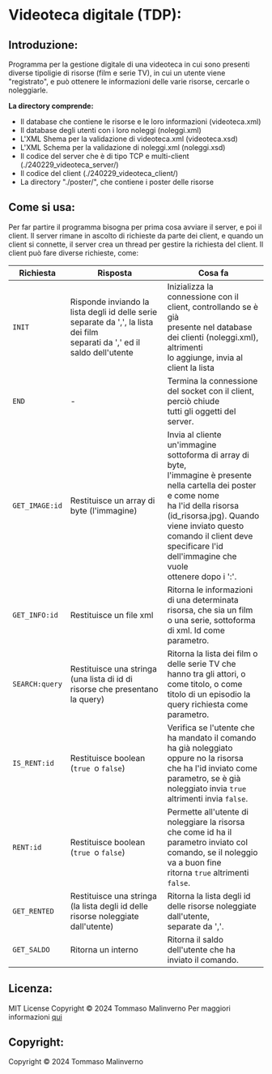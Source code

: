 # Videoteca digitale (TDP):

## Introduzione:

Programma per la gestione digitale di una videoteca in cui sono presenti diverse tipoligie di risorse (film e serie TV), in cui un utente viene "registrato", e può ottenere le informazioni delle varie risorse, cercarle o noleggiarle.

**La directory comprende:**

* Il database che contiene le risorse e le loro informazioni (videoteca.xml)
* Il database degli utenti con i loro noleggi (noleggi.xml)
* L'XML Shema per la validazione di videoteca.xml (videoteca.xsd)
* L'XML Schema per la validazione di noleggi.xml (noleggi.xsd)
* Il codice del server che è di tipo TCP e multi-client (./240229_videoteca_server/)
* Il codice del client (./240229_videoteca_client/)
* La directory "./poster/", che contiene i poster delle risorse

## Come si usa:

Per far partire il programma bisogna per prima cosa avviare il server, e poi il client. Il server rimane in ascolto di richieste da parte dei client, e quando un client si connette, il server crea un thread per gestire la richiesta del client. Il client può fare diverse richieste, come:

| Richiesta        | Risposta                                                                                                                        | Cosa fa                                                                                                                                                                                                                                                                                              |
| ---------------- | ------------------------------------------------------------------------------------------------------------------------------- | ---------------------------------------------------------------------------------------------------------------------------------------------------------------------------------------------------------------------------------------------------------------------------------------------------- |
| `INIT`         | Risponde inviando la lista degli id delle serie separate da ',', la lista dei film<br />separati da ',' ed il saldo dell'utente | Inizializza la connessione con il client, controllando se è già<br />presente nel database dei clienti (noleggi.xml), altrimenti<br />lo aggiunge, invia al client la lista                                                                                                                       |
| `END`          | -                                                                                                                               | Termina la connessione del socket con il client, perciò chiude<br />tutti gli oggetti del server.                                                                                                                                                                                                   |
| `GET_IMAGE:id` | Restituisce un array di byte (l'immagine)                                                                                       | Invia al cliente un'immagine sottoforma di array di byte,<br />l'immagine è presente nella cartella dei poster e come nome<br />ha l'id della risorsa (id_risorsa.jpg). Quando viene inviato questo<br />comando il client deve specificare l'id dell'immagine che vuole<br />ottenere dopo i ':'. |
| `GET_INFO:id`  | Restituisce un file xml                                                                                                         | Ritorna le informazioni di una determinata risorsa, che sia un film<br />o una serie, sottoforma di xml. Id come parametro.                                                                                                                                                                          |
| `SEARCH:query` | Restituisce una stringa (una lista di id di risorse che presentano la query)                                                    | Ritorna la lista dei film o delle serie TV che hanno tra gli attori, o<br />come titolo, o come titolo di un episodio la query richiesta come<br />parametro.                                                                                                                                        |
| `IS_RENT:id`   | Restituisce boolean (`true `o `false`)                                                                                      | Verifica se l'utente che ha mandato il comando ha già noleggiato<br />oppure no la risorsa che ha l'id inviato come parametro, se è già<br />noleggiato invia `true `altrimenti invia `false`.                                                                                                |
| `RENT:id`      | Restituisce boolean (`true `o `false`)                                                                                      | Permette all'utente di noleggiare la risorsa che come id ha il<br />parametro inviato col comando, se il noleggio va a buon fine <br />ritorna `true` altrimenti `false`.                                                                                                                       |
| `GET_RENTED`   | Restituisce una stringa (la lista degli id delle risorse noleggiate dall'utente)                                                | Ritorna la lista degli id delle risorse noleggiate dall'utente,<br />separate da ','.                                                                                                                                                                                                                |
| `GET_SALDO`    | Ritorna un interno                                                                                                              | Ritorna il saldo dell'utente che ha inviato il comando.                                                                                                                                                                                                                                              |

## Licenza:

MIT License
Copyright © 2024 Tommaso Malinverno
Per maggiori informazioni [qui](./licenza.txt)

## Copyright:

Copyright © 2024 Tommaso Malinverno
